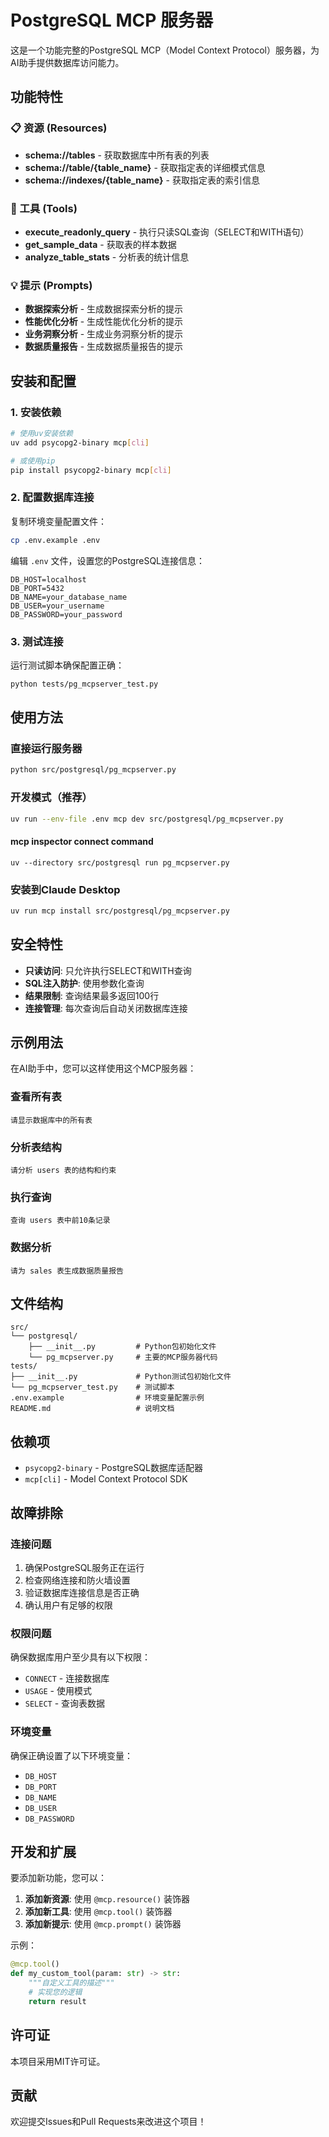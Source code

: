 # PostgreSQL MCP 服务器

这是一个功能完整的PostgreSQL MCP（Model Context Protocol）服务器，为AI助手提供数据库访问能力。

## 功能特性

### 📋 资源 (Resources)
- **schema://tables** - 获取数据库中所有表的列表
- **schema://table/{table_name}** - 获取指定表的详细模式信息
- **schema://indexes/{table_name}** - 获取指定表的索引信息

### 🔧 工具 (Tools)
- **execute_readonly_query** - 执行只读SQL查询（SELECT和WITH语句）
- **get_sample_data** - 获取表的样本数据
- **analyze_table_stats** - 分析表的统计信息

### 💡 提示 (Prompts)
- **数据探索分析** - 生成数据探索分析的提示
- **性能优化分析** - 生成性能优化分析的提示
- **业务洞察分析** - 生成业务洞察分析的提示
- **数据质量报告** - 生成数据质量报告的提示

## 安装和配置

### 1. 安装依赖

```bash
# 使用uv安装依赖
uv add psycopg2-binary mcp[cli]

# 或使用pip
pip install psycopg2-binary mcp[cli]
```

### 2. 配置数据库连接

复制环境变量配置文件：
```bash
cp .env.example .env
```

编辑 `.env` 文件，设置您的PostgreSQL连接信息：
```env
DB_HOST=localhost
DB_PORT=5432
DB_NAME=your_database_name
DB_USER=your_username
DB_PASSWORD=your_password
```

### 3. 测试连接

运行测试脚本确保配置正确：
```bash
python tests/pg_mcpserver_test.py
```

## 使用方法

### 直接运行服务器
```bash
python src/postgresql/pg_mcpserver.py
```

### 开发模式（推荐）
```bash
uv run --env-file .env mcp dev src/postgresql/pg_mcpserver.py
```
#### mcp inspector connect command
```
uv --directory src/postgresql run pg_mcpserver.py
```
### 安装到Claude Desktop
```bash
uv run mcp install src/postgresql/pg_mcpserver.py
```

## 安全特性

- **只读访问**: 只允许执行SELECT和WITH查询
- **SQL注入防护**: 使用参数化查询
- **结果限制**: 查询结果最多返回100行
- **连接管理**: 每次查询后自动关闭数据库连接

## 示例用法

在AI助手中，您可以这样使用这个MCP服务器：

### 查看所有表
```
请显示数据库中的所有表
```

### 分析表结构
```
请分析 users 表的结构和约束
```

### 执行查询
```
查询 users 表中前10条记录
```

### 数据分析
```
请为 sales 表生成数据质量报告
```

## 文件结构

```
src/
└── postgresql/
    ├── __init__.py         # Python包初始化文件
    └── pg_mcpserver.py     # 主要的MCP服务器代码
tests/
├── __init__.py             # Python测试包初始化文件
└── pg_mcpserver_test.py    # 测试脚本
.env.example                # 环境变量配置示例
README.md                   # 说明文档
```

## 依赖项

- `psycopg2-binary` - PostgreSQL数据库适配器
- `mcp[cli]` - Model Context Protocol SDK

## 故障排除

### 连接问题
1. 确保PostgreSQL服务正在运行
2. 检查网络连接和防火墙设置
3. 验证数据库连接信息是否正确
4. 确认用户有足够的权限

### 权限问题
确保数据库用户至少具有以下权限：
- `CONNECT` - 连接数据库
- `USAGE` - 使用模式
- `SELECT` - 查询表数据

### 环境变量
确保正确设置了以下环境变量：
- `DB_HOST`
- `DB_PORT`
- `DB_NAME`
- `DB_USER`
- `DB_PASSWORD`

## 开发和扩展

要添加新功能，您可以：

1. **添加新资源**: 使用 `@mcp.resource()` 装饰器
2. **添加新工具**: 使用 `@mcp.tool()` 装饰器
3. **添加新提示**: 使用 `@mcp.prompt()` 装饰器

示例：
```python
@mcp.tool()
def my_custom_tool(param: str) -> str:
    """自定义工具的描述"""
    # 实现您的逻辑
    return result
```

## 许可证

本项目采用MIT许可证。

## 贡献

欢迎提交Issues和Pull Requests来改进这个项目！
